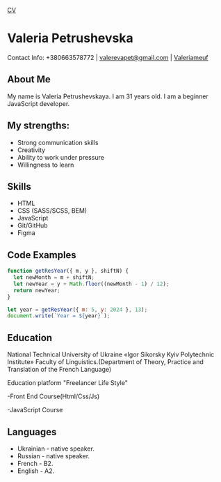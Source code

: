 [CV](https://Valeriameuf.github.io/rsschool-cv/cv)

# Valeria Petrushevska

Contact Info: +380663578772 | valerevapet@gmail.com | [Valeriameuf](https://github.com/Valeriameuf)

## About Me

My name is Valeria Petrushevskaya. I am 31 years old. I am a beginner JavaScript developer.

## My strengths:

- Strong communication skills
- Creativity
- Ability to work under pressure
- Willingness to learn

## Skills

- HTML
- CSS (SASS/SCSS, BEM)
- JavaScript
- Git/GitHub
- Figma

## Code Examples

```javascript
function getResYear({ m, y }, shiftN) {
  let newMonth = m + shiftN;
  let newYear = y + Math.floor((newMonth - 1) / 12);
  return newYear;
}

let year = getResYear({ m: 5, y: 2024 }, 13);
document.write(`Year = ${year}`);
```

## Education

National Technical University of Ukraine «Igor Sikorsky Kyiv Polytechnic Institute»
Faculty of Linguistics.(Department of Theory, Practice and Translation of the French Language)

Education platform "Freelancer Life Style"

-Front End Course(Html/Css/Js)

-JavaScript Course

## Languages

- Ukrainian - native speaker.
- Russian - native speaker.
- French - B2.
- English - A2.
